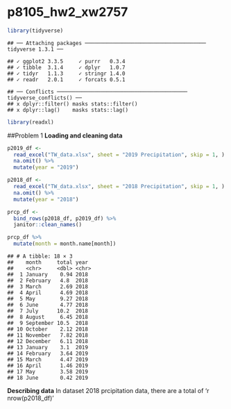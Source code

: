 p8105\_hw2\_xw2757
================

``` r
library(tidyverse)
```

    ## ── Attaching packages ─────────────────────────────────────── tidyverse 1.3.1 ──

    ## ✓ ggplot2 3.3.5     ✓ purrr   0.3.4
    ## ✓ tibble  3.1.4     ✓ dplyr   1.0.7
    ## ✓ tidyr   1.1.3     ✓ stringr 1.4.0
    ## ✓ readr   2.0.1     ✓ forcats 0.5.1

    ## ── Conflicts ────────────────────────────────────────── tidyverse_conflicts() ──
    ## x dplyr::filter() masks stats::filter()
    ## x dplyr::lag()    masks stats::lag()

``` r
library(readxl)
```

\#\#Problem 1 **Loading and cleaning data**

``` r
p2019_df <- 
  read_excel("TW_data.xlsx", sheet = "2019 Precipitation", skip = 1, ) %>% 
  na.omit() %>% 
  mutate(year = "2019") 

p2018_df <- 
  read_excel("TW_data.xlsx", sheet = "2018 Precipitation", skip = 1, ) %>% 
  na.omit() %>% 
  mutate(year = "2018") 

prcp_df <-  
  bind_rows(p2018_df, p2019_df) %>% 
  janitor::clean_names() 

prcp_df %>% 
  mutate(month = month.name[month])
```

    ## # A tibble: 18 × 3
    ##    month     total year 
    ##    <chr>     <dbl> <chr>
    ##  1 January    0.94 2018 
    ##  2 February   4.8  2018 
    ##  3 March      2.69 2018 
    ##  4 April      4.69 2018 
    ##  5 May        9.27 2018 
    ##  6 June       4.77 2018 
    ##  7 July      10.2  2018 
    ##  8 August     6.45 2018 
    ##  9 September 10.5  2018 
    ## 10 October    2.12 2018 
    ## 11 November   7.82 2018 
    ## 12 December   6.11 2018 
    ## 13 January    3.1  2019 
    ## 14 February   3.64 2019 
    ## 15 March      4.47 2019 
    ## 16 April      1.46 2019 
    ## 17 May        3.58 2019 
    ## 18 June       0.42 2019

**Describing data** In dataset 2018 prcipitation data, there are a total
of ‘r nrow(p2018\_df)’
